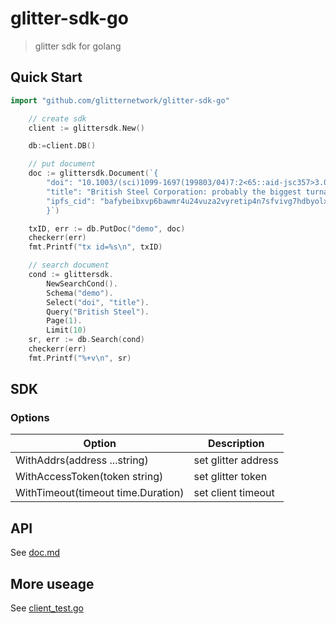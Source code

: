 # glitter-sdk-go

> glitter sdk for golang

## Quick Start

```go
import "github.com/glitternetwork/glitter-sdk-go"
```

```go
	// create sdk
	client := glittersdk.New()

	db:=client.DB()

	// put document
	doc := glittersdk.Document(`{
		"doi": "10.1003/(sci)1099-1697(199803/04)7:2<65::aid-jsc357>3.0.c",
		"title": "British Steel Corporation: probably the biggest turnaround story in UK industrial history",
		"ipfs_cid": "bafybeibxvp6bawmr4u24vuza2vyretip4n7sfvivg7hdbyolxrvbodwlte"
		}`)

	txID, err := db.PutDoc("demo", doc)
	checkerr(err)
	fmt.Printf("tx id=%s\n", txID)

	// search document
	cond := glittersdk.
		NewSearchCond().
		Schema("demo").
		Select("doi", "title").
		Query("British Steel").
		Page(1).
		Limit(10)
	sr, err := db.Search(cond)
	checkerr(err)
	fmt.Printf("%+v\n", sr)
```

## SDK
### Options

|Option|Description|
|----|----|
|WithAddrs(address ...string)|set glitter address|
|WithAccessToken(token string)|set glitter token|
|WithTimeout(timeout time.Duration)|set client timeout|

## API

See [doc.md](doc.md)

## More useage

See [client_test.go](client_test.go)
